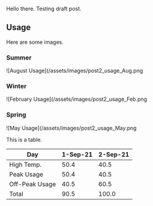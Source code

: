Hello there.   Testing draft post. 

## Usage


Here are some images. 


### Summer

![August Usage](/assets/images/post2_usage_Aug.png

### Winter

![February Usage](/assets/images/post2_usage_Feb.png

### Spring

![May Usage](/assets/images/post2_usage_May.png





This is a table. 

| Day | 1-Sep-21 | 2-Sep-21 |
|-------|--------|---------|
| High Temp. | 50.4 | 40.5 |
| Peak Usage | 50.4 | 40.5 |
| Off-Peak Usage | 40.5 | 60.5 |
| Total | 90.5 | 100.0 |

